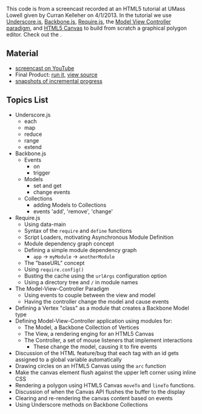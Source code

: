 This code is from a screencast recorded at an HTML5 tutorial at UMass Lowell given by Curran Kelleher on 4/1/2013. In the tutorial we use [Underscore.js](http://underscorejs.org/), [Backbone.js](http://backbonejs.org/), [Require.js](http://requirejs.org/), the [Model View Controller paradigm](http://en.wikipedia.org/wiki/Model%E2%80%93view%E2%80%93controller), and [HTML5 Canvas](http://www.whatwg.org/specs/web-apps/current-work/multipage/the-canvas-element.html) to build from scratch a graphical polygon editor. Check out the .

## Material

 * [screencast on YouTube](http://www.youtube.com/watch?v=lNfKn0wbxYI&feature=youtu.be)
 * Final Product: [run it](http://curran.github.com/screencasts/polygonEditor/snapshots/snapshot06/), [view source](https://github.com/curran/screencasts/tree/gh-pages/polygonEditor/snapshots/snapshot06)
 * [snapshots of incremental progress](https://github.com/curran/screencasts/tree/gh-pages/polygonEditor/snapshots)

## Topics List

 * Underscore.js
   * each
   * map
   * reduce
   * range
   * extend
 * Backbone.js
   * Events
     * on
     * trigger
   * Models
     * set and get
     * change events
   * Collections
     * adding Models to Collections
     * events 'add', 'remove', 'change'
 * Require.js
   * Using data-main
   * Syntax of the `require` and `define` functions
   * Script Loaders, motivating Asynchronous Module Definition
   * Module dependency graph concept
   * Defining a simple module dependency graph
     * `app` -> `myModule` -> `anotherModule`
   * The "baseURL" concept
   * Using `require.config()`
   * Busting the cache using the `urlArgs` configuration option
   * Using a directory tree and `/` in module names
 * The Model-View-Controller Paradigm
   * Using events to couple between the view and model
   * Having the controller change the model and cause events
 * Defining a Vertex "class" as a module that creates a Backbone Model type
 * Defining Model-View-Controller application using modules for:
   * The Model, a Backbone Collection of Vertices
   * The View, a rendering enging for an HTML5 Canvas
   * The Controller, a set of mouse listeners that implement interactions
     * These change the model, causing it to fire events
 * Discussion of the HTML feature/bug that each tag with an id gets assigned to a global variable automatically
 * Drawing circles on an HTML5 Canvas using the `arc` function
 * Make the canvas element flush against the upper left corner using inline CSS
 * Rendering a polygon using HTML5 Canvas `moveTo` and `lineTo` functions.
 * Discussion of when the Canvas API flushes the buffer to the display
 * Clearing and re-rendering the canvas content based on events
 * Using Underscore methods on Backbone Collections
